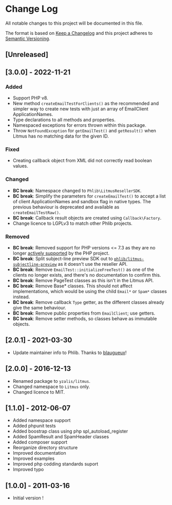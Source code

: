 # Change Log
All notable changes to this project will be documented in this file.

The format is based on [Keep a Changelog](http://keepachangelog.com/)
and this project adheres to [Semantic Versioning](http://semver.org/).

## [Unreleased]

## [3.0.0] - 2022-11-21
### Added
- Support PHP v8.
- New method `createEmailTestForClients()` as the recommended and simpler way to
  create new tests with just an array of EmailClient ApplicationNames.
- Type declarations to all methods and properties.
- Namespaced exceptions for errors thrown within this package.
- Throw `NotFoundException` for `getEmailTest()` and `getResult()` when Litmus
  has no matching data for the given ID.
### Fixed
- Creating callback object from XML did not correctly read boolean values.
### Changed
- **BC break**: Namespace changed to `Phlib\LitmusResellerSDK`.
- **BC break**: Simplify the parameters for `createEmailTest()` to accept a list
  of client ApplicationNames and sandbox flag in native types. The previous
  behaviour is deprecated and available as `createEmailTestRaw()`.
- **BC break**: Callback result objects are created using `Callback\Factory`.
- Change licence to LGPLv3 to match other Phlib projects.
### Removed
- **BC break**: Removed support for PHP versions <= 7.3 as they are no longer
  [actively supported](https://php.net/supported-versions.php)
  by the PHP project.
- **BC break**: Split subject-line preview SDK out to
  [`phlib/litmus-subjectline-preview`](https://github.com/phlib/litmus-subjectline-preview)
  as it doesn't use the reseller API.
- **BC break**: Remove `EmailTest::initializeFreeTest()` as one of the clients
  no longer exists, and there's no documentation to confirm this.
- **BC break**: Remove PageTest classes as this isn't in the Litmus API.
- **BC break**: Remove Base* classes. This should not affect implementations,
  which would be using the child `Email*` or `Spam*` classes instead.
- **BC break**: Remove callback `Type` getter, as the different classes already
  give the same behaviour.
- **BC break**: Remove public properties from `EmailClient`; use getters.
- **BC break**: Remove setter methods, so classes behave as immutable objects.

## [2.0.1] - 2021-03-30
- Update maintainer info to Phlib.
  Thanks to [blaugueux](https://github.com/blaugueux)!

## [2.0.0] - 2016-12-13
 * Renamed package to `yzalis/litmus`.
 * Changed namespace to `Litmus` only.
 * Changed licence to MIT.

## [1.1.0] - 2012-06-07
 * Added namespace support
 * Added phpunit tests
 * Added boostrap class using php spl_autoload_register
 * Added SpamResult and SpamHeader classes
 * Added composer support
 * Reorganize directory structure
 * Improved documentation
 * Improved examples
 * Improved php codding standards suport
 * Improved typo

## [1.0.0] - 2011-03-16
 * Initial version !
